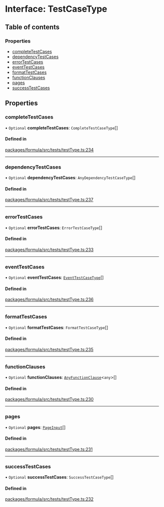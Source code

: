 # Interface: TestCaseType

## Table of contents

### Properties

- [completeTestCases](TestCaseType.md#completetestcases)
- [dependencyTestCases](TestCaseType.md#dependencytestcases)
- [errorTestCases](TestCaseType.md#errortestcases)
- [eventTestCases](TestCaseType.md#eventtestcases)
- [formatTestCases](TestCaseType.md#formattestcases)
- [functionClauses](TestCaseType.md#functionclauses)
- [pages](TestCaseType.md#pages)
- [successTestCases](TestCaseType.md#successtestcases)

## Properties

### <a id="completetestcases" name="completetestcases"></a> completeTestCases

• `Optional` **completeTestCases**: `CompleteTestCaseType`[]

#### Defined in

[packages/formula/src/tests/testType.ts:234](https://github.com/mashcard/mashcard/blob/main/packages/formula/src/tests/testType.ts#L234)

---

### <a id="dependencytestcases" name="dependencytestcases"></a> dependencyTestCases

• `Optional` **dependencyTestCases**: `AnyDependencyTestCaseType`[]

#### Defined in

[packages/formula/src/tests/testType.ts:237](https://github.com/mashcard/mashcard/blob/main/packages/formula/src/tests/testType.ts#L237)

---

### <a id="errortestcases" name="errortestcases"></a> errorTestCases

• `Optional` **errorTestCases**: `ErrorTestCaseType`[]

#### Defined in

[packages/formula/src/tests/testType.ts:233](https://github.com/mashcard/mashcard/blob/main/packages/formula/src/tests/testType.ts#L233)

---

### <a id="eventtestcases" name="eventtestcases"></a> eventTestCases

• `Optional` **eventTestCases**: [`EventTestCaseType`](EventTestCaseType.md)[]

#### Defined in

[packages/formula/src/tests/testType.ts:236](https://github.com/mashcard/mashcard/blob/main/packages/formula/src/tests/testType.ts#L236)

---

### <a id="formattestcases" name="formattestcases"></a> formatTestCases

• `Optional` **formatTestCases**: `FormatTestCaseType`[]

#### Defined in

[packages/formula/src/tests/testType.ts:235](https://github.com/mashcard/mashcard/blob/main/packages/formula/src/tests/testType.ts#L235)

---

### <a id="functionclauses" name="functionclauses"></a> functionClauses

• `Optional` **functionClauses**: [`AnyFunctionClause`](AnyFunctionClause.md)<`any`\>[]

#### Defined in

[packages/formula/src/tests/testType.ts:230](https://github.com/mashcard/mashcard/blob/main/packages/formula/src/tests/testType.ts#L230)

---

### <a id="pages" name="pages"></a> pages

• `Optional` **pages**: [`PageInput`](PageInput.md)[]

#### Defined in

[packages/formula/src/tests/testType.ts:231](https://github.com/mashcard/mashcard/blob/main/packages/formula/src/tests/testType.ts#L231)

---

### <a id="successtestcases" name="successtestcases"></a> successTestCases

• `Optional` **successTestCases**: `SuccessTestCaseType`[]

#### Defined in

[packages/formula/src/tests/testType.ts:232](https://github.com/mashcard/mashcard/blob/main/packages/formula/src/tests/testType.ts#L232)
